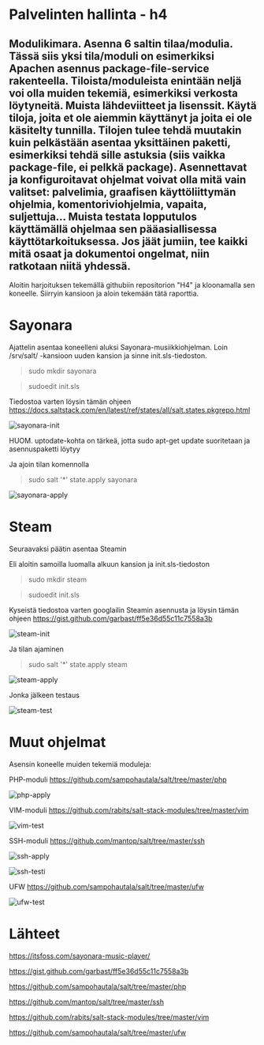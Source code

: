 # Palvelinten hallinta - h4

## Modulikimara. Asenna 6 saltin tilaa/modulia. Tässä siis yksi tila/moduli on esimerkiksi Apachen asennus package-file-service rakenteella. Tiloista/moduleista enintään neljä voi olla muiden tekemiä, esimerkiksi verkosta löytyneitä. Muista lähdeviitteet ja lisenssit. Käytä tiloja, joita et ole aiemmin käyttänyt ja joita ei ole käsitelty tunnilla. Tilojen tulee tehdä muutakin kuin pelkästään asentaa yksittäinen paketti, esimerkiksi tehdä sille astuksia (siis vaikka package-file, ei pelkkä package). Asennettavat ja konfiguroitavat ohjelmat voivat olla mitä vain valitset: palvelimia, graafisen käyttöliittymän ohjelmia, komentoriviohjelmia, vapaita, suljettuja... Muista testata lopputulos käyttämällä ohjelmaa sen pääasiallisessa käyttötarkoituksessa. Jos jäät jumiin, tee kaikki mitä osaat ja dokumentoi ongelmat, niin ratkotaan niitä yhdessä.

Aloitin harjoituksen tekemällä githubiin repositorion "H4" ja kloonamalla sen koneelle. Siirryin kansioon ja aloin tekemään tätä raporttia.

# Sayonara

Ajattelin asentaa koneelleni aluksi Sayonara-musiikkiohjelman. Loin /srv/salt/ -kansioon uuden kansion ja sinne init.sls-tiedoston.

> sudo mkdir sayonara

> sudoedit init.sls

Tiedostoa varten löysin tämän ohjeen https://docs.saltstack.com/en/latest/ref/states/all/salt.states.pkgrepo.html

![sayonara-init](/h4images/sayonara-init.png)

HUOM. uptodate-kohta on tärkeä, jotta sudo apt-get update suoritetaan ja asennuspaketti löytyy

Ja ajoin tilan komennolla

> sudo salt '*' state.apply sayonara

![sayonara-apply](/h4images/sayonara-apply.png)

# Steam

Seuraavaksi päätin asentaa Steamin

Eli aloitin samoilla luomalla alkuun kansion ja init.sls-tiedoston

> sudo mkdir steam

> sudoedit init.sls

Kyseistä tiedostoa varten googlailin Steamin asennusta ja löysin tämän ohjeen https://gist.github.com/garbast/ff5e36d55c11c7558a3b

![steam-init](/h4images/steam-init.png)

Ja tilan ajaminen

> sudo salt '*' state.apply steam

![steam-apply](/h4images/steam-apply.png)

Jonka jälkeen testaus

![steam-test](/h4images/steam-test.png)

# Muut ohjelmat

Asensin koneelle muiden tekemiä moduleja:

PHP-moduli https://github.com/sampohautala/salt/tree/master/php

![php-apply](/h4images/php-apply.png)

VIM-moduli https://github.com/rabits/salt-stack-modules/tree/master/vim

![vim-test](/h4images/vim-test.png)

SSH-moduli https://github.com/mantop/salt/tree/master/ssh

![ssh-apply](/h4images/ssh-apply.png)

![ssh-testi](/h4images/ssh-testi.png)

UFW https://github.com/sampohautala/salt/tree/master/ufw

![ufw-test](/h4images/ufw-test.png)



# Lähteet

https://itsfoss.com/sayonara-music-player/

https://gist.github.com/garbast/ff5e36d55c11c7558a3b

https://github.com/sampohautala/salt/tree/master/php

https://github.com/mantop/salt/tree/master/ssh

https://github.com/rabits/salt-stack-modules/tree/master/vim

https://github.com/sampohautala/salt/tree/master/ufw
